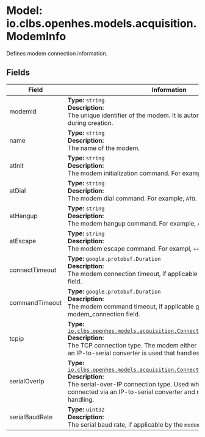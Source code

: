# Model: io.clbs.openhes.models.acquisition.ModemInfo

Defines modem connection information.

## Fields

| Field | Information |
| --- | --- |
| modemId | <b>Type:</b> `string`<br><b>Description:</b><br>The unique identifier of the modem. It is automatically generated during creation. |
| name | <b>Type:</b> `string`<br><b>Description:</b><br>The name of the modem. |
| atInit | <b>Type:</b> `string`<br><b>Description:</b><br>The modem initialization command. For example, `AT&FE0X3`. |
| atDial | <b>Type:</b> `string`<br><b>Description:</b><br>The modem dial command. For example, `ATD`. |
| atHangup | <b>Type:</b> `string`<br><b>Description:</b><br>The modem hangup command. For example, `ATH`. |
| atEscape | <b>Type:</b> `string`<br><b>Description:</b><br>The modem escape command. For exampl, `+++`. |
| connectTimeout | <b>Type:</b> `google.protobuf.Duration`<br><b>Description:</b><br>The modem connection timeout, if applicable by the `modem_connection` field. |
| commandTimeout | <b>Type:</b> `google.protobuf.Duration`<br><b>Description:</b><br>The modem command timeout, if applicable given by the modem_connection field. |
| tcpip | <b>Type:</b> [`io.clbs.openhes.models.acquisition.ConnectionTypeDirectTcpIp`](model-io-clbs-openhes-models-acquisition-connectiontypedirecttcpip.md)<br><b>Description:</b><br>The TCP connection type. The modem either supports TCP directly, or an IP-to-serial converter is used that handles the serial configuration. |
| serialOverIp | <b>Type:</b> [`io.clbs.openhes.models.acquisition.ConnectionTypeControlledSerial`](model-io-clbs-openhes-models-acquisition-connectiontypecontrolledserial.md)<br><b>Description:</b><br>The serial-over-IP connection type. Used when the modem is connected via an IP-to-serial converter and requires specific handling. |
| serialBaudRate | <b>Type:</b> `uint32`<br><b>Description:</b><br>The serial baud rate, if applicable by the `modem_connection` field. |

